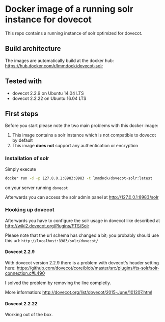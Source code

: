 # Docker image of a running solr instance for dovecot
This repo contains a running instance of solr optimized for dovecot.

## Build architecture
The images are automatically build at the docker hub: https://hub.docker.com/r/lmmdock/dovecot-solr

## Tested with

* dovecot 2.2.9 on Ubuntu 14.04 LTS
* dovecot 2.2.22 on Ubuntu 16.04 LTS

## First steps
Before you start please note the two main problems with this docker image:

1. This image contains a solr instance which is not compatible to dovecot by default
2. This image **does not** support any authentication or encryption

### Installation of solr

Simply execute

```bash
docker run -d -p 127.0.0.1:8983:8983 -t lmmdock/dovecot-solr:latest
```
on your server running `dovecot`

Afterwards you can access the solr admin panel at http://127.0.0.1:8983/solr

### Hooking up dovecot
Afterwards you have to configure the solr usage in dovecot like described at http://wiki2.dovecot.org/Plugins/FTS/Solr

Please note that the url schema has changed a bit; you probably should use this url: `http://localhost:8983/solr/dovecot/`

#### Dovecot 2.2.9
With dovecot version 2.2.9 there is a problem with dovecot's header setting here: https://github.com/dovecot/core/blob/master/src/plugins/fts-solr/solr-connection.c#L490

I solved the problem by removing the line completly.

More information: http://dovecot.org/list/dovecot/2015-June/101207.html

#### Dovecot 2.2.22
Working out of the box.
